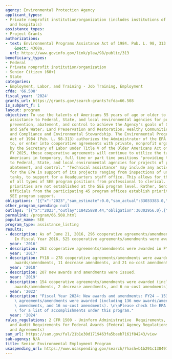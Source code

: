 ```yaml
---
agency: Environmental Protection Agency
applicant_types:
- Private nonprofit institution/organization (includes institutions of higher education
  and hospitals)
assistance_types:
- Project Grants
authorizations:
- text: Environmental Programs Assistance Act of 1984. Pub. L. 98, 313. 42 U.S.C.
    &sect; 4368a.
  url: https://www.govinfo.gov/link/plaw/98/public/313
beneficiary_types:
- Federal
- Private nonprofit institution/organization
- Senior Citizen (60+)
- State
categories:
- Employment, Labor, and Training - Job Training, Employment
cfda: '66.508'
fiscal_year: '2024'
grants_url: https://grants.gov/search-grants?cfda=66.508
is_subpart_f: 1
layout: program
objective: To use the talents of Americans 55 years of age or older to provide technical
  assistance to Federal, State, and local environmental agencies for projects of pollution
  prevention, abatement, and control to achieve the Agency's goals of Clean Air; Clean
  and Safe Water; Land Preservation and Restoration; Healthy Communities and Ecosystems;
  and Compliance and Environmental Stewardship. The Environmental Programs Assistance
  Act of 1984 (Pub. L. 98-313) authorizes the Administrator of the EPA "to make grants
  to, or enter into cooperative agreements with private, nonprofit organizations designated
  by the Secretary of Labor under Title V of the Older Americans Act of 1965." In
  FY 2025, these cooperative agreements will continue to utilize the talents of older
  Americans in temporary, full time or part time positions "providing technical assistance
  to Federal, State, and local environmental agencies for projects of pollution prevention,
  abatement, and control." "Technical assistance" may include any activity performed
  for the EPA in support of its projects ranging from inspections of underground storage
  tanks, to support for a Headquarters staff office. This allows for the coverage
  of all types of SEE program positions from professional to clerical. Annual funding
  priorities are not established at the SEE program level. Rather, Senior Resource
  Officials from the participating 45 program offices establish priorities requiring
  SEE program support.
obligations: '[{"x":"2023","sam_estimate":0.0,"sam_actual":33033383.0,"usa_spending_actual":33033383.0},{"x":"2024","sam_estimate":0.0,"sam_actual":33052714.0,"usa_spending_actual":33052715.0},{"x":"2025","sam_estimate":0.0,"sam_actual":35000000.0,"usa_spending_actual":0.0}]'
other_program_spending: null
outlays: '[{"x":"2023","outlay":18425888.44,"obligation":30302956.0},{"x":"2024","outlay":2425021.59,"obligation":7783029.0},{"x":"2025","outlay":0.0,"obligation":0.0}]'
permalink: /program/66.508.html
popular_name: SEE
program_type: assistance_listing
results:
- description: As of June 21, 2016, 296 cooperative agreements/amendments were awarded.
    In Fiscal Year 2016, 525 cooperative agreements/amendments were awarded.
  year: '2016'
- description: 263 cooperative agreements/amendments were awarded in FY 2017.
  year: '2017'
- description: FY18 – 278 cooperative agreements/amendments were awarded (239 new
    awards/amendments, 11 decrease amendments, and 21 no-cost amendments)
  year: '2018'
- description: 207 new awards and amendments were issued.
  year: '2019'
- description: 154 cooperative agreements/amendments were awarded (including 146 new
    awards/amendments, 2 decrease amendments, and 6 no-cost amendments).
  year: '2022'
- description: "Fiscal Year 2024: New awards and amendments: FY24 – 153 cooperative\
    \ agreements/amendments were awarded (including 136 new awards/amendments, 1 decrease\
    \ amendments, and 16 no-cost amendments). \n\nPlease check the EPA website: https://www.epa.gov/careers/senior-environmental-employment-see-program\
    \ for a list of accomplishments under this program."
  year: '2024'
rules_regulations: 2 CFR 1500 - Uninform Administrative  Requirements, Cost Principles,
  and Audit Requirements for Federal Awards (Federal Agency Regulations for Grants
  and Agreements)
sam_url: https://sam.gov/fal/21b1e30d1719463fa5beeb7161f84243/view
sub-agency: N/A
title: Senior Environmental Employment Program
usaspending_url: https://www.usaspending.gov/search/?hash=b1b291c138497d3c67bb1661e960667c
---
```

